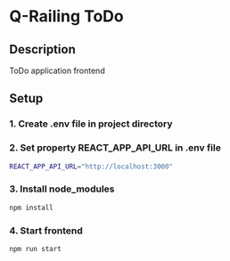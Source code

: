 # Q-Railing ToDo

## Description

ToDo application frontend

## Setup
  ### 1. Create .env file in project directory
  ### 2. Set property REACT_APP_API_URL in .env file
  ```sh
REACT_APP_API_URL="http://localhost:3000"
 ```
  ### 3. Install node_modules
  ```sh
npm install
 ```
  ### 4. Start frontend
  ```sh
 npm run start
 ```
 




